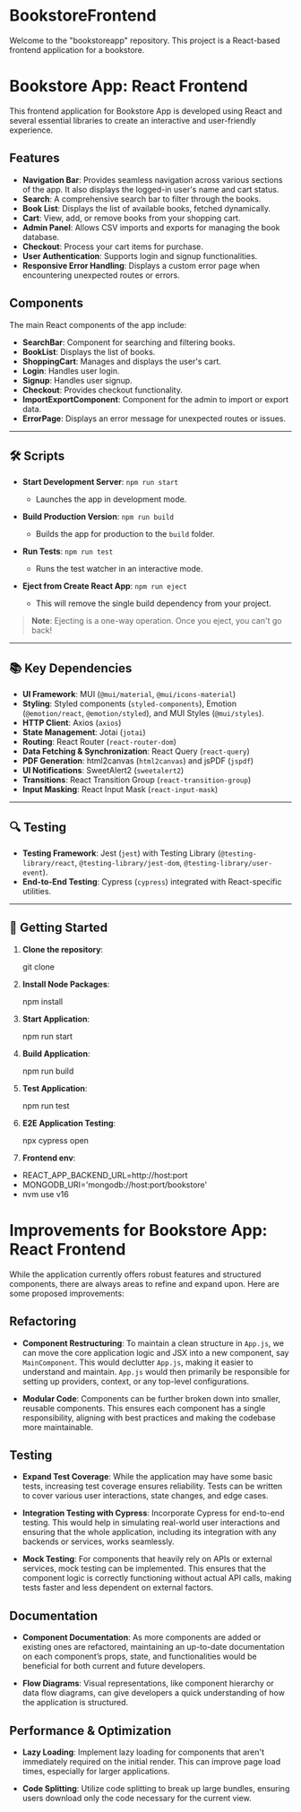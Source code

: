 # BookstoreFrontend 


Welcome to the "bookstoreapp" repository. This project is a React-based frontend application for a bookstore.

# Bookstore App: React Frontend

This frontend application for Bookstore App is developed using React and several essential libraries to create an interactive and user-friendly experience.

## Features

- **Navigation Bar**: Provides seamless navigation across various sections of the app. It also displays the logged-in user's name and cart status.
- **Search**: A comprehensive search bar to filter through the books.
- **Book List**: Displays the list of available books, fetched dynamically.
- **Cart**: View, add, or remove books from your shopping cart.
- **Admin Panel**: Allows CSV imports and exports for managing the book database.
- **Checkout**: Process your cart items for purchase.
- **User Authentication**: Supports login and signup functionalities.
- **Responsive Error Handling**: Displays a custom error page when encountering unexpected routes or errors.

## Components

The main React components of the app include:

- **SearchBar**: Component for searching and filtering books.
- **BookList**: Displays the list of books.
- **ShoppingCart**: Manages and displays the user's cart.
- **Login**: Handles user login.
- **Signup**: Handles user signup.
- **Checkout**: Provides checkout functionality.
- **ImportExportComponent**: Component for the admin to import or export data.
- **ErrorPage**: Displays an error message for unexpected routes or issues.


---

## 🛠️ Scripts

- **Start Development Server**: `npm run start`
  - Launches the app in development mode.
  
- **Build Production Version**: `npm run build`
  - Builds the app for production to the `build` folder.

- **Run Tests**: `npm run test`
  - Runs the test watcher in an interactive mode.

- **Eject from Create React App**: `npm run eject`
  - This will remove the single build dependency from your project.

> **Note**: Ejecting is a one-way operation. Once you eject, you can't go back!

---

## 📚 Key Dependencies

- **UI Framework**: MUI (`@mui/material`, `@mui/icons-material`)
- **Styling**: Styled components (`styled-components`), Emotion (`@emotion/react`, `@emotion/styled`), and MUI Styles (`@mui/styles`).
- **HTTP Client**: Axios (`axios`)
- **State Management**: Jotai (`jotai`)
- **Routing**: React Router (`react-router-dom`)
- **Data Fetching & Synchronization**: React Query (`react-query`)
- **PDF Generation**: html2canvas (`html2canvas`) and jsPDF (`jspdf`)
- **UI Notifications**: SweetAlert2 (`sweetalert2`)
- **Transitions**: React Transition Group (`react-transition-group`)
- **Input Masking**: React Input Mask (`react-input-mask`)

---

## 🔍 Testing

- **Testing Framework**: Jest (`jest`) with Testing Library (`@testing-library/react`, `@testing-library/jest-dom`, `@testing-library/user-event`).
- **End-to-End Testing**: Cypress (`cypress`) integrated with React-specific utilities.

---

## 🚀 Getting Started

1. **Clone the repository**:
   
   git clone <repository-url>
   
2. **Install Node Packages**:
   
      npm install
   
3. **Start Application**:
   
      npm run start

   
4. **Build Application**:
   
      npm run build

5. **Test Application**:
   
     npm run test

5. **E2E Application Testing**:
   
     npx cypress open

6. **Frontend env**:
   
 - REACT_APP_BACKEND_URL=http://host:port
 - MONGODB_URI='mongodb://host:port/bookstore'
-   nvm use v16

# Improvements for Bookstore App: React Frontend

While the application currently offers robust features and structured components, there are always areas to refine and expand upon. Here are some proposed improvements:

## Refactoring

- **Component Restructuring**: To maintain a clean structure in `App.js`, we can move the core application logic and JSX into a new component, say `MainComponent`. This would declutter `App.js`, making it easier to understand and maintain. `App.js` would then primarily be responsible for setting up providers, context, or any top-level configurations.

- **Modular Code**: Components can be further broken down into smaller, reusable components. This ensures each component has a single responsibility, aligning with best practices and making the codebase more maintainable.

## Testing

- **Expand Test Coverage**: While the application may have some basic tests, increasing test coverage ensures reliability. Tests can be written to cover various user interactions, state changes, and edge cases.

- **Integration Testing with Cypress**: Incorporate Cypress for end-to-end testing. This would help in simulating real-world user interactions and ensuring that the whole application, including its integration with any backends or services, works seamlessly.

- **Mock Testing**: For components that heavily rely on APIs or external services, mock testing can be implemented. This ensures that the component logic is correctly functioning without actual API calls, making tests faster and less dependent on external factors.

## Documentation

- **Component Documentation**: As more components are added or existing ones are refactored, maintaining an up-to-date documentation on each component’s props, state, and functionalities would be beneficial for both current and future developers.

- **Flow Diagrams**: Visual representations, like component hierarchy or data flow diagrams, can give developers a quick understanding of how the application is structured.

## Performance & Optimization

- **Lazy Loading**: Implement lazy loading for components that aren't immediately required on the initial render. This can improve page load times, especially for larger applications.

- **Code Splitting**: Utilize code splitting to break up large bundles, ensuring users download only the code necessary for the current view.



 
   
